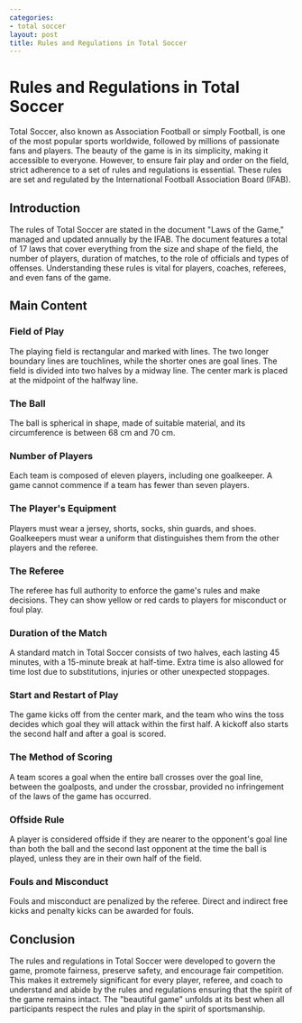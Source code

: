 ```yaml
---
categories:
- total soccer
layout: post
title: Rules and Regulations in Total Soccer
---
```


# Rules and Regulations in Total Soccer
Total Soccer, also known as Association Football or simply Football, is one of the most popular sports worldwide, followed by millions of passionate fans and players. The beauty of the game is in its simplicity, making it accessible to everyone. However, to ensure fair play and order on the field, strict adherence to a set of rules and regulations is essential. These rules are set and regulated by the International Football Association Board (IFAB). 

## Introduction
The rules of Total Soccer are stated in the document "Laws of the Game," managed and updated annually by the IFAB. The document features a total of 17 laws that cover everything from the size and shape of the field, the number of players, duration of matches, to the role of officials and types of offenses. Understanding these rules is vital for players, coaches, referees, and even fans of the game.

## Main Content

### Field of Play
The playing field is rectangular and marked with lines. The two longer boundary lines are touchlines, while the shorter ones are goal lines. The field is divided into two halves by a midway line. The center mark is placed at the midpoint of the halfway line. 

### The Ball
The ball is spherical in shape, made of suitable material, and its circumference is between 68 cm and 70 cm.

### Number of Players
Each team is composed of eleven players, including one goalkeeper. A game cannot commence if a team has fewer than seven players.

### The Player's Equipment
Players must wear a jersey, shorts, socks, shin guards, and shoes. Goalkeepers must wear a uniform that distinguishes them from the other players and the referee.

### The Referee 
The referee has full authority to enforce the game's rules and make decisions. They can show yellow or red cards to players for misconduct or foul play.

### Duration of the Match
A standard match in Total Soccer consists of two halves, each lasting 45 minutes, with a 15-minute break at half-time. Extra time is also allowed for time lost due to substitutions, injuries or other unexpected stoppages.

### Start and Restart of Play
The game kicks off from the center mark, and the team who wins the toss decides which goal they will attack within the first half. A kickoff also starts the second half and after a goal is scored.

### The Method of Scoring
A team scores a goal when the entire ball crosses over the goal line, between the goalposts, and under the crossbar, provided no infringement of the laws of the game has occurred.

### Offside Rule
A player is considered offside if they are nearer to the opponent's goal line than both the ball and the second last opponent at the time the ball is played, unless they are in their own half of the field.

### Fouls and Misconduct
Fouls and misconduct are penalized by the referee. Direct and indirect free kicks and penalty kicks can be awarded for fouls.

## Conclusion
The rules and regulations in Total Soccer were developed to govern the game, promote fairness, preserve safety, and encourage fair competition. This makes it extremely significant for every player, referee, and coach to understand and abide by the rules and regulations ensuring that the spirit of the game remains intact. The "beautiful game" unfolds at its best when all participants respect the rules and play in the spirit of sportsmanship.